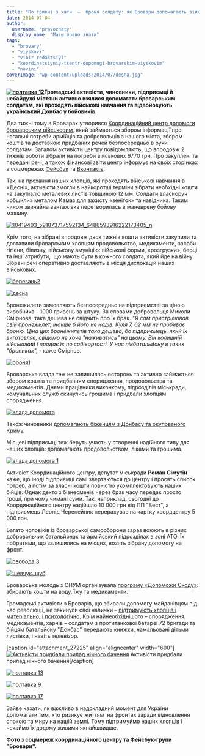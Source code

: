 ```yaml
---
title: "По гривні з хати  –  броня солдату: як Бровари допомагають військовим"
date: 2014-07-04
author: 
  username: "pravoznaty"
  display_name: "Маєш право знати"
tags: 
  - "brovary"
  - "viyskovi"
  - "vibir-redaktsiyi"
  - "koordinatsiyniy-tsentr-dopomogi-brovarskim-viyskovim"
  - "novini"
coverImage: "wp-content/uploads/2014/07/desna.jpg"
---
```


**[![полтавка 12](https://mpz.brovary.org/wp-content/uploads/2014/07/poltavka-12.jpg)](https://mpz.brovary.org/wp-content/uploads/2014/07/poltavka-12.jpg)Громадські активісти, чиновники, підприємці й небайдужі містяни активно взялися допомагати броварським солдатам, які проходять військові навчання та відвойовують український Донбас у бойовиків.**

Два тижні тому в Броварах утворився [Координаційний центр допомоги броварським військовим](https://mpz.brovary.org/u-brovarah-stvoryuyut-koordinatsiyniy-tsentr-dlya-dopomogi-nashim-viyskovim-na-shodi/), який займається збором інформації про нагальні потреби армійців та добровольців з нашого міста, збором коштів та доставкою придбаних речей безпосередньо в руки солдатам. Загалом активісти центру повідомляють, що впродовж 2 тижнів роботи зібрали на потреби військових 9770 грн. Про закуплені та передані речі, а також фінансові звіти центр інформує на своїх сторінках в соцмережах [Фейсбук](https://www.facebook.com/koordcentr.brovary) та [Вконтактє](https://vk.com/koordcentr.brovary).

Так, на прохання наших хлопців, які проходять військові навчання в «Десні», активісти змогли в найкоротші терміни зібрати необхідні кошти на закупівлю металевих листів товщиною 12 мм. Солдати власноруч «обшили» металом Камаз для захисту «зеніток» та навідника. Таким чином звичайна вантажівка перетворилась в маневрену бойову машину.

[![10419403_591873717592134_6486593916222173405_n](https://mpz.brovary.org/wp-content/uploads/2014/07/10419403_591873717592134_6486593916222173405_n.jpg)](https://mpz.brovary.org/wp-content/uploads/2014/07/10419403_591873717592134_6486593916222173405_n.jpg)

Крім того, на зібрані впродовж двох тижнів кошти активісти закупили та доставили броварським хлопцям продовольство, медикаменти, засоби гігієни, білизну, військову амуніцію: військові форми, «розгрузки», берці та інші атрибути,  що мають бути в кожного солдата, який йде на війну. Зібрані речі оперативно доставляють в місця дислокацій наших військових.

[![березань2](https://mpz.brovary.org/wp-content/uploads/2014/07/berezan2.jpg)](https://mpz.brovary.org/wp-content/uploads/2014/07/berezan2.jpg)

[![десна](https://mpz.brovary.org/wp-content/uploads/2014/07/desna.jpg)](https://mpz.brovary.org/wp-content/uploads/2014/07/desna.jpg)

Бронежилети замовляють безпосередньо на підприємстві за ціною виробника – 1000 гривень за штуку. За словами добровольця Миколи Смірнова, така дешева не свідчить про їх брак. "_Я сам пристрілював свій бронежилет, інакше б його не надів. Куля 7, 62 мм не пробиває броню. Ціна цих бронежилетів така дешева, бо підприємець, який їх виготовляє, свідомо не хоче "наживатись" на цьому. Він колишній військовий і продає їх по собівартості. У нас півбатальйону в таких "брониках", -_ каже Смірнов.

[![броня1](https://mpz.brovary.org/wp-content/uploads/2014/07/bronya1.jpg)](https://mpz.brovary.org/wp-content/uploads/2014/07/bronya1.jpg)

Броварська влада теж не залишилась осторонь та активно займається збором коштів та придбанням спорядження, продовольства та медикаментів. Днями працівники виконкому, підрозділів міськради, комунальних служб скинулись грошима і придбали хлопцям спорядження.

[![влада допомога](https://mpz.brovary.org/wp-content/uploads/2014/07/vlada-dopomoga.jpg)](https://mpz.brovary.org/wp-content/uploads/2014/07/vlada-dopomoga.jpg)

Також чиновники [допомагають біженцям з Донбасу та окупованого Криму](https://brovary-rada.gov.ua/pereselents%D1%96-%D1%96z-skhodu-ukra%D1%97ni-ta-ar-krim-u-brovarakh-otrimuyut-nalezhnu-dopomogu).

Місцеві підприємці теж беруть участь у створенні надійного тилу для наших хлопців: допомагають продовольством, ліками та грошима.

[![влада допомога 1](https://mpz.brovary.org/wp-content/uploads/2014/07/vlada-dopomoga-1.jpg)](https://mpz.brovary.org/wp-content/uploads/2014/07/vlada-dopomoga-1.jpg)

Активіст Координаційного центру, депутат міськради **Роман Сімутін** каже, що іноді підприємці самі звертаються до центру і просять список потреб, а потім за власні кошти повністю укомплектовують наших бійців. Однак дехто з бізнесменів через брак часу передає просто гроші, при чому чималі суми. Так, наприклад, сьогодні до Координаційного центру надійшло 10 000 грн від ПП "Бест", а підприємець Леонід Черепейник перерахував на картку коордцентру 5 000 грн.

Багато чоловіків із броварської самооборони зараз воюють в різних добровольчих батальйонах та армійський підрозділах в зоні АТО. Їх побратими, що залишились на місцях, возять зібрану допомогу на фронт.

[![свобода 3](https://mpz.brovary.org/wp-content/uploads/2014/07/svoboda-3.jpg)](https://mpz.brovary.org/wp-content/uploads/2014/07/svoboda-3.jpg)

[![шевчук. шуб](https://mpz.brovary.org/wp-content/uploads/2014/07/shevchuk.-shub.jpg)](https://mpz.brovary.org/wp-content/uploads/2014/07/shevchuk.-shub.jpg)

Броварська молодь з ОНУМ організувала [програму «Допоможи Сходу»](https://vk.com/club72780851): збирають кошти на воду, їжу та медикаменти.

Громадські активісти з Броварів, що збирали допомогу майданівцям під час революції, не закинули свої навички – [підтримують хлопців і матеріально, і психологічно.](https://www.facebook.com/groups/brovary/permalink/854141857949115/) Крім найнеобхіднішого – спорядження, медикаментів, харчів – солдатам з протитанкової батареї 72 бригади та бійцям батальйону "Донбас" передають книжки, намальовані дітьми листівки, і навіть телевізор.

\[caption id="attachment\_27225" align="aligncenter" width="600"\][![Активісти придбали прилад нічного бачення](https://mpz.brovary.org/wp-content/uploads/2014/07/poltavka-15.jpg)](https://mpz.brovary.org/wp-content/uploads/2014/07/poltavka-15.jpg) Активісти придбали прилад нічного бачення\[/caption\]

[![полтавка 13](https://mpz.brovary.org/wp-content/uploads/2014/07/poltavka-13.jpg)](https://mpz.brovary.org/wp-content/uploads/2014/07/poltavka-13.jpg)

[![полтавка 9](https://mpz.brovary.org/wp-content/uploads/2014/07/poltavka-9.jpg)](https://mpz.brovary.org/wp-content/uploads/2014/07/poltavka-9.jpg)

[![полтавка 17](https://mpz.brovary.org/wp-content/uploads/2014/07/poltavka-17.jpg)](https://mpz.brovary.org/wp-content/uploads/2014/07/poltavka-17.jpg)

Зайве казати, як важливо в надскладний момент для України допомагати тим, хто ризикує життям  на фронтах заради відновлення спокою та миру на нашій землі. Тому підтримуймо наших хлопців і чекаймо їх додому живими якнайшвидше.

**Фото з соцмереж координаційного центру та Фейсбук-групи "Бровари".**
